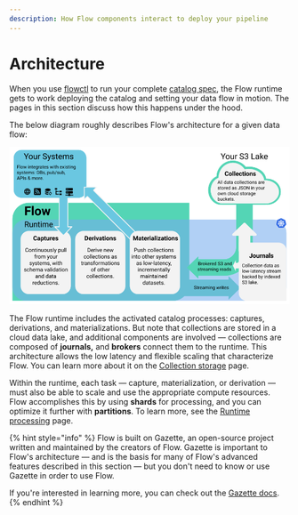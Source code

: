 ```yaml
---
description: How Flow components interact to deploy your pipeline
---
```


# Architecture

When you use [flowctl](../flowctl.md) to run your complete [catalog spec](../concepts/catalog-entities/catalog-spec.md), the Flow runtime gets to work deploying the catalog and setting your data flow in motion. The pages in this section discuss how this happens under the hood.

The below diagram roughly describes Flow's architecture for a given data flow:

![](<../.gitbook/assets/Flow Architecture (8).png>)

The Flow runtime includes the activated catalog processes: captures, derivations, and materializations. But note that collections are stored in a cloud data lake, and additional components are involved — collections are composed of **journals,** and **brokers** connect them to the runtime. This architecture allows the low latency and flexible scaling that characterize Flow. You can learn more about it on the [Collection storage](concepts-1.md) page.&#x20;

Within the runtime, each task — capture, materialization, or derivation — must also be able to scale and use the appropriate compute resources. Flow accomplishes this by using **shards** for processing, and you can optimize it further with **partitions**. To learn more, see the [Runtime processing](scaling.md) page.

{% hint style="info" %}
Flow is built on Gazette, an open-source project written and maintained by the creators of Flow. Gazette is important to Flow's architecture — and is the basis for many of Flow's advanced features described in this section — but you don't need to know or use Gazette in order to use Flow.&#x20;

If you're interested in learning more, you can check out the [Gazette docs](https://gazette.readthedocs.io/en/latest/index.html).
{% endhint %}



